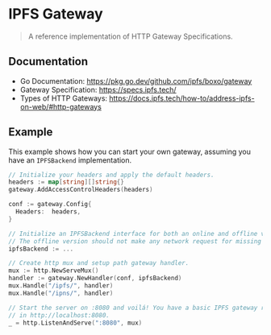 # IPFS Gateway

> A reference implementation of HTTP Gateway Specifications.

## Documentation

- Go Documentation: https://pkg.go.dev/github.com/ipfs/boxo/gateway
- Gateway Specification: https://specs.ipfs.tech/
- Types of HTTP Gateways: https://docs.ipfs.tech/how-to/address-ipfs-on-web/#http-gateways

## Example

This example shows how you can start your own gateway, assuming you have an `IPFSBackend`
implementation.

```go
// Initialize your headers and apply the default headers.
headers := map[string][]string{}
gateway.AddAccessControlHeaders(headers)

conf := gateway.Config{
  Headers:  headers,
}

// Initialize an IPFSBackend interface for both an online and offline versions.
// The offline version should not make any network request for missing content.
ipfsBackend := ...

// Create http mux and setup path gateway handler.
mux := http.NewServeMux()
handler := gateway.NewHandler(conf, ipfsBackend)
mux.Handle("/ipfs/", handler)
mux.Handle("/ipns/", handler)

// Start the server on :8080 and voilá! You have a basic IPFS gateway running
// in http://localhost:8080.
_ = http.ListenAndServe(":8080", mux)
```

